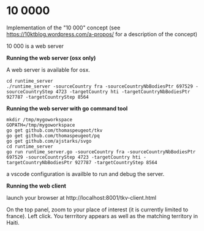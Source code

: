 10 0000
=======

Implementation of the "10 000" concept (see https://10ktblog.wordpress.com/a-propos/ for a description of the concept)

10 000 is a web server

**Running the web server (osx only)**

A web server is available for osx.

```
cd runtime_server
./runtime_server -sourceCountry fra -sourceCountryNbBodiesPtr 697529 -sourceCountryStep 4723 -targetCountry hti -targetCountryNbBodiesPtr 927787 -targetCountryStep 8564
```

**Running the web server with go command tool**



```
mkdir /tmp/mygoworkspace
GOPATH=/tmp/mygoworkspace
go get github.com/thomaspeugeot/tkv
go get github.com/thomaspeugeot/pq
go get github.com/ajstarks/svgo
cd runtime_server
go run runtime_server.go -sourceCountry fra -sourceCountryNbBodiesPtr 697529 -sourceCountryStep 4723 -targetCountry hti -targetCountryNbBodiesPtr 927787 -targetCountryStep 8564
```

a vscode configuration is availble to run and debug the server.

**Running the web client**


launch your browser at http://localhost:8001/tkv-client.html

On the top panel, zoom to your place of interest (it is currently limited to france). Left click. You terrritory appears as well as the matching territory in Haiti.
